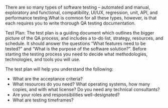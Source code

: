 There are so many types of software testing – automated and manual, exploratory and functional, compatibility, UI/UX,  regression, unit, API, and performance testing.What is common for all these types, however, is that each requires you to write thorough QA testing documentation.

Test Plan:
The test plan is a guiding document which outlines the bigger picture of the QA process, and includes a to-do list, strategy, resources, and schedule. It should answer the questions “What features need to be tested?” and “What is the purpose of the software solution?”. Before starting the testing process you need to decide what methodologies, technologies, and tools you will use.

The test plan will help you understand the following:

* What are the acceptance criteria?
* What resources do you need? What operating systems, how many copies, and  with what license? Do you need any technical consultants?
* Are your roles and responsibilities well-designated?
* What are testing timeframes?